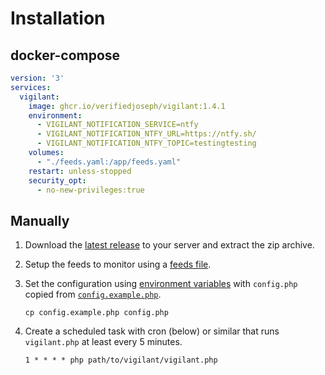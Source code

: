 # Installation

## docker-compose

```yaml
version: '3'
services:
  vigilant:
    image: ghcr.io/verifiedjoseph/vigilant:1.4.1
    environment:
      - VIGILANT_NOTIFICATION_SERVICE=ntfy
      - VIGILANT_NOTIFICATION_NTFY_URL=https://ntfy.sh/
      - VIGILANT_NOTIFICATION_NTFY_TOPIC=testingtesting
    volumes:
      - "./feeds.yaml:/app/feeds.yaml"
    restart: unless-stopped
    security_opt:
      - no-new-privileges:true
```

## Manually

1) Download the [latest release](https://github.com/VerifiedJoseph/vigilant/releases/latest) to your server and extract the zip archive.

2) Setup the feeds to monitor using a [feeds file](feeds.md).

3) Set the configuration using [environment variables](configuration.md) with `config.php` copied from [`config.example.php`](../config.example.php).

	```
	cp config.example.php config.php
	```

4) Create a scheduled task with cron (below) or similar that runs `vigilant.php` at least every 5 minutes.

	```
	1 * * * * php path/to/vigilant/vigilant.php
	```

